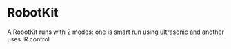 # RobotKit
A RobotKit runs with 2 modes: one is smart run using ultrasonic and another uses IR control
